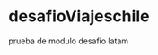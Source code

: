 # desafioViajeschile
prueba de modulo desafio latam
<!-- 
Gabriel Barrera 16:00
 background-color: transparent; /* Fondo transparente */
    backdrop-filter: blur(10px)

TD8 Fullstack JS g66 16:01
.bg-blur {
  background: transparent;
  backdrop-filter: blur(10px);
} -->